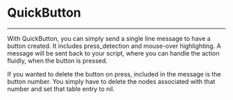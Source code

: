 # QuickButton
---
With QuickButton, you can simply send a single line message to have a button created. It includes press_detection and mouse-over highlighting. A message will be sent back to your script, where you can handle the action fluidly, when the button is pressed.

If you wanted to delete the button on press, included in the message is the button number. You simply have to delete the nodes associated with that number and set that table entry to nil.
